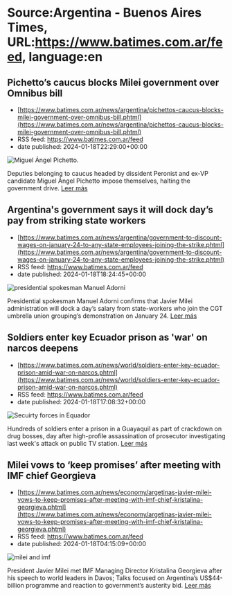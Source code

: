 # Source:Argentina - Buenos Aires Times, URL:https://www.batimes.com.ar/feed, language:en

## Pichetto’s caucus blocks Milei government over Omnibus bill
 - [https://www.batimes.com.ar/news/argentina/pichettos-caucus-blocks-milei-government-over-omnibus-bill.phtml](https://www.batimes.com.ar/news/argentina/pichettos-caucus-blocks-milei-government-over-omnibus-bill.phtml)
 - RSS feed: https://www.batimes.com.ar/feed
 - date published: 2024-01-18T22:29:00+00:00

<p><img alt="Miguel Ángel Pichetto." src="https://fotos.perfil.com/2024/01/18/trim/540/304/miguel-angel-pichetto-1740262.jpg" /></p>Deputies belonging to caucus headed by dissident Peronist and ex-VP candidate Miguel Ángel Pichetto impose themselves, halting the government drive.
 <a href="https://www.batimes.com.ar/news/argentina/pichettos-caucus-blocks-milei-government-over-omnibus-bill.phtml">Leer más</a>

## Argentina's government says it will dock day’s pay from striking state workers
 - [https://www.batimes.com.ar/news/argentina/government-to-discount-wages-on-january-24-to-any-state-employees-joining-the-strike.phtml](https://www.batimes.com.ar/news/argentina/government-to-discount-wages-on-january-24-to-any-state-employees-joining-the-strike.phtml)
 - RSS feed: https://www.batimes.com.ar/feed
 - date published: 2024-01-18T18:24:45+00:00

<p><img alt="presidential spokesman Manuel Adorni " src="https://fotos.perfil.com/2023/12/11/trim/540/304/presidential-spokesman-manuel-adorni-1717035.jpg" /></p>Presidential spokesman Manuel Adorni confirms that Javier Milei administration will dock a day’s salary from state-workers who join the CGT umbrella union grouping’s demonstration on January 24. <a href="https://www.batimes.com.ar/news/argentina/government-to-discount-wages-on-january-24-to-any-state-employees-joining-the-strike.phtml">Leer más</a>

## Soldiers enter key Ecuador prison as 'war' on narcos deepens
 - [https://www.batimes.com.ar/news/world/soldiers-enter-key-ecuador-prison-amid-war-on-narcos.phtml](https://www.batimes.com.ar/news/world/soldiers-enter-key-ecuador-prison-amid-war-on-narcos.phtml)
 - RSS feed: https://www.batimes.com.ar/feed
 - date published: 2024-01-18T17:08:32+00:00

<p><img alt="Secuirty forces in Equador" src="https://fotos.perfil.com/2024/01/18/trim/540/304/secuirty-forces-in-equador-1740051.jpg" /></p>Hundreds of soldiers enter a prison in a Guayaquil as part of crackdown on drug bosses, day after high-profile assassination of prosecutor investigating last week's attack on public TV station. <a href="https://www.batimes.com.ar/news/world/soldiers-enter-key-ecuador-prison-amid-war-on-narcos.phtml">Leer más</a>

## Milei vows to ‘keep promises’ after meeting with IMF chief Georgieva
 - [https://www.batimes.com.ar/news/economy/argetinas-javier-milei-vows-to-keep-promises-after-meeting-with-imf-chief-kristalina-georgieva.phtml](https://www.batimes.com.ar/news/economy/argetinas-javier-milei-vows-to-keep-promises-after-meeting-with-imf-chief-kristalina-georgieva.phtml)
 - RSS feed: https://www.batimes.com.ar/feed
 - date published: 2024-01-18T04:15:09+00:00

<p><img alt="milei and imf" src="https://fotos.perfil.com/2024/01/18/trim/540/304/milei-and-imf-1739682.jpg" /></p>President Javier Milei met IMF Managing Director Kristalina Georgieva after his speech to world leaders in Davos; Talks focused on Argentina’s US$44-billion programme and reaction to government’s austerity bid. <a href="https://www.batimes.com.ar/news/economy/argetinas-javier-milei-vows-to-keep-promises-after-meeting-with-imf-chief-kristalina-georgieva.phtml">Leer más</a>

